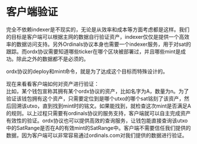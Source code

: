 客户端验证
====



完全不依赖indexer是不现实的，无论是从效率和成本等方面考虑都是这样。我们的目标是客户端可以根据主网的数据自行验证资产，indexer仅仅是提供一个高效率的数据访问支持。另外Ordinals协议本身也需要一个indexer服务，用于对sat的跟踪。而ordx协议需要知道哪些ticker在哪个区块被部署过，并且哪些mint是成功。除此之外的数据都不是必须的。

ordx协议的deploy和mint命令，就是为了达成这个目标而特殊设计的。  

现在来看看客户端如何对资产进行验证：  
比如，某个钱包宣称其拥有某个ordx协议的资产，比如名字为A，数量为n。为了验证该钱包拥有这个资产，只需要定位到是哪个utxo的哪个sat铭刻了该资产，然后回溯该utxo，直到找到mint时的铭文。如果能找到，就检查这次mint是否满足A的规则。以上过程只需要有ordinals协议的服务支持，客户端就可以自主完成资产有效性的验证。ordx协议也可以提供高效的查询服务，让钱包能直接查询该utxo中的SatRange是否在A的有效mint的SatRange中。客户端不需要信任我们提供的数据，因为客户端可以非常容易通过ordinals.com对我们提供的数据进行验证。


